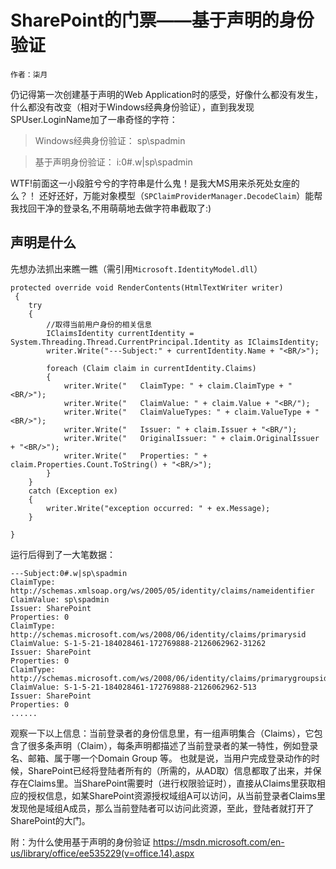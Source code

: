 # SharePoint的门票——基于声明的身份验证
   	作者：柒月

仍记得第一次创建基于声明的Web Application时的感受，好像什么都没有发生，什么都没有改变（相对于Windows经典身份验证），直到我发现SPUser.LoginName加了一串奇怪的字符：

> Windows经典身份验证： sp\spadmin

> 基于声明身份验证：    i:0#.w|sp\spadmin

WTF!前面这一小段脏兮兮的字符串是什么鬼！是我大MS用来杀死处女座的么？！
还好还好，万能对象模型（`SPClaimProviderManager.DecodeClaim`）能帮我找回干净的登录名,不用萌萌地去做字符串截取了:)
## 声明是什么 
先想办法抓出来瞧一瞧（需引用`Microsoft.IdentityModel.dll`）

```
protected override void RenderContents(HtmlTextWriter writer)
 {
    try
    {
        //取得当前用户身份的相关信息
        IClaimsIdentity currentIdentity = System.Threading.Thread.CurrentPrincipal.Identity as IClaimsIdentity;
        writer.Write("---Subject:" + currentIdentity.Name + "<BR/>");

        foreach (Claim claim in currentIdentity.Claims)
        {
            writer.Write("   ClaimType: " + claim.ClaimType + "<BR/>");
            writer.Write("   ClaimValue: " + claim.Value + "<BR/");
            writer.Write("   ClaimValueTypes: " + claim.ValueType + "<BR/>");
            writer.Write("   Issuer: " + claim.Issuer + "<BR/");
            writer.Write("   OriginalIssuer: " + claim.OriginalIssuer + "<BR/>");
            writer.Write("   Properties: " + claim.Properties.Count.ToString() + "<BR/>");
        }
    }
    catch (Exception ex)
    {
        writer.Write("exception occurred: " + ex.Message);
    }

}
```
运行后得到了一大笔数据：
```
---Subject:0#.w|sp\spadmin
ClaimType: http://schemas.xmlsoap.org/ws/2005/05/identity/claims/nameidentifier
ClaimValue: sp\spadmin
Issuer: SharePoint
Properties: 0
ClaimType: http://schemas.microsoft.com/ws/2008/06/identity/claims/primarysid
ClaimValue: S-1-5-21-184028461-172769888-2126062962-31262
Issuer: SharePoint
Properties: 0
ClaimType: http://schemas.microsoft.com/ws/2008/06/identity/claims/primarygroupsid
ClaimValue: S-1-5-21-184028461-172769888-2126062962-513
Issuer: SharePoint
Properties: 0
......
```
观察一下以上信息：当前登录者的身份信息里，有一组声明集合（Claims），它包含了很多条声明（Claim），每条声明都描述了当前登录者的某一特性，例如登录名、邮箱、属于哪一个Domain Group 等。
也就是说，当用户完成登录动作的时候，SharePoint已经将登陆者所有的（所需的，从AD取）信息都取了出来，并保存在Claims里。当SharePoint需要时（进行权限验证时），直接从Claims里获取相应的授权信息，如某SharePoint资源授权域组A可以访问，从当前登录者Claims里发现他是域组A成员，那么当前登陆者可以访问此资源，至此，登陆者就打开了SharePoint的大门。

附：为什么使用基于声明的身份验证 https://msdn.microsoft.com/en-us/library/office/ee535229(v=office.14).aspx
